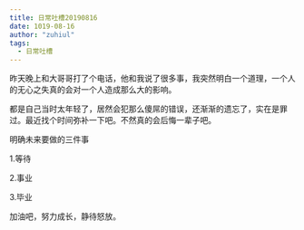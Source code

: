 ```yaml
---
title: 日常吐槽20190816
date: 1019-08-16
author: "zuhiul"
tags:
  - 日常吐槽
---
```


昨天晚上和大哥哥打了个电话，他和我说了很多事，我突然明白一个道理，一个人的无心之失真的会对一个人造成那么大的影响。

都是自己当时太年轻了，居然会犯那么傻屌的错误，还渐渐的遗忘了，实在是罪过。最近找个时间弥补一下吧。不然真的会后悔一辈子吧。

明确未来要做的三件事

1.等待

2.事业

3.毕业

加油吧，努力成长，静待怒放。
